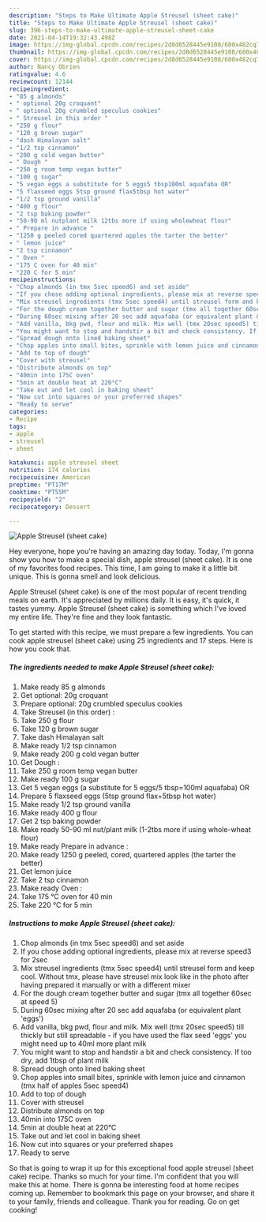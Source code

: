 ```yaml
---
description: "Steps to Make Ultimate Apple Streusel (sheet cake)"
title: "Steps to Make Ultimate Apple Streusel (sheet cake)"
slug: 396-steps-to-make-ultimate-apple-streusel-sheet-cake
date: 2021-04-14T19:32:43.498Z
image: https://img-global.cpcdn.com/recipes/2d8d6528445e9108/680x482cq70/apple-streusel-sheet-cake-recipe-main-photo.jpg
thumbnail: https://img-global.cpcdn.com/recipes/2d8d6528445e9108/680x482cq70/apple-streusel-sheet-cake-recipe-main-photo.jpg
cover: https://img-global.cpcdn.com/recipes/2d8d6528445e9108/680x482cq70/apple-streusel-sheet-cake-recipe-main-photo.jpg
author: Nancy Obrien
ratingvalue: 4.6
reviewcount: 12144
recipeingredient:
- "85 g almonds"
- " optional 20g croquant"
- " optional 20g crumbled speculus cookies"
- " Streusel in this order "
- "250 g flour"
- "120 g brown sugar"
- "dash Himalayan salt"
- "1/2 tsp cinnamon"
- "200 g cold vegan butter"
- " Dough "
- "250 g room temp vegan butter"
- "100 g sugar"
- "5 vegan eggs a substitute for 5 eggs5 tbsp100ml aquafaba OR"
- "5 flaxseed eggs 5tsp ground flax5tbsp hot water"
- "1/2 tsp ground vanilla"
- "400 g flour"
- "2 tsp baking powder"
- "50-90 ml nutplant milk 12tbs more if using wholewheat flour"
- " Prepare in advance "
- "1250 g peeled cored quartered apples the tarter the better"
- " lemon juice"
- "2 tsp cinnamon"
- " Oven "
- "175 C oven for 40 min"
- "220 C for 5 min"
recipeinstructions:
- "Chop almonds (in tmx 5sec speed6) and set aside"
- "If you chose adding optional ingredients, please mix at reverse speed3 for 2sec"
- "Mix streusel ingredients (tmx 5sec speed4) until streusel form and keep cool. Without tmx, please have streusel mix look like in the photo after having prepared it manually or with a different mixer"
- "For the dough cream together butter and sugar (tmx all together 60sec at speed 5)"
- "During 60sec mixing after 20 sec add aquafaba (or equivalent plant &#39;eggs&#39;)"
- "Add vanilla, bkg pwd, flour and milk. Mix well (tmx 20sec speed5) till thickly but still spreadable - if you have used the flax seed &#39;eggs&#39; you might need up to 40ml more plant milk"
- "You might want to stop and handstir a bit and check consistency. If too dry, add 1tbsp of plant milk"
- "Spread dough onto lined baking sheet"
- "Chop apples into small bites, sprinkle with lemon juice and cinnamon (tmx half of apples 5sec speed4)"
- "Add to top of dough"
- "Cover with streusel"
- "Distribute almonds on top"
- "40min into 175C oven"
- "5min at double heat at 220°C"
- "Take out and let cool in baking sheet"
- "Now cut into squares or your preferred shapes"
- "Ready to serve"
categories:
- Recipe
tags:
- apple
- streusel
- sheet

katakunci: apple streusel sheet 
nutrition: 174 calories
recipecuisine: American
preptime: "PT17M"
cooktime: "PT55M"
recipeyield: "2"
recipecategory: Dessert

---
```



![Apple Streusel (sheet cake)](https://img-global.cpcdn.com/recipes/2d8d6528445e9108/680x482cq70/apple-streusel-sheet-cake-recipe-main-photo.jpg)

Hey everyone, hope you're having an amazing day today. Today, I'm gonna show you how to make a special dish, apple streusel (sheet cake). It is one of my favorites food recipes. This time, I am going to make it a little bit unique. This is gonna smell and look delicious.



Apple Streusel (sheet cake) is one of the most popular of recent trending meals on earth. It's appreciated by millions daily. It is easy, it's quick, it tastes yummy. Apple Streusel (sheet cake) is something which I've loved my entire life. They're fine and they look fantastic.


To get started with this recipe, we must prepare a few ingredients. You can cook apple streusel (sheet cake) using 25 ingredients and 17 steps. Here is how you cook that.

<!--inarticleads1-->

##### The ingredients needed to make Apple Streusel (sheet cake):

1. Make ready 85 g almonds
1. Get  optional: 20g croquant
1. Prepare  optional: 20g crumbled speculus cookies
1. Take  Streusel (in this order) :
1. Take 250 g flour
1. Take 120 g brown sugar
1. Take dash Himalayan salt
1. Make ready 1/2 tsp cinnamon
1. Make ready 200 g cold vegan butter
1. Get  Dough :
1. Take 250 g room temp vegan butter
1. Make ready 100 g sugar
1. Get 5 vegan eggs (a substitute for 5 eggs/5 tbsp=100ml aquafaba) OR
1. Prepare 5 flaxseed eggs (5tsp ground flax+5tbsp hot water)
1. Make ready 1/2 tsp ground vanilla
1. Make ready 400 g flour
1. Get 2 tsp baking powder
1. Make ready 50-90 ml nut/plant milk (1-2tbs more if using whole-wheat flour)
1. Make ready  Prepare in advance :
1. Make ready 1250 g peeled, cored, quartered apples (the tarter the better)
1. Get  lemon juice
1. Take 2 tsp cinnamon
1. Make ready  Oven :
1. Take 175 °C oven for 40 min
1. Take 220 °C for 5 min




<!--inarticleads2-->

##### Instructions to make Apple Streusel (sheet cake):

1. Chop almonds (in tmx 5sec speed6) and set aside
1. If you chose adding optional ingredients, please mix at reverse speed3 for 2sec
1. Mix streusel ingredients (tmx 5sec speed4) until streusel form and keep cool. Without tmx, please have streusel mix look like in the photo after having prepared it manually or with a different mixer
1. For the dough cream together butter and sugar (tmx all together 60sec at speed 5)
1. During 60sec mixing after 20 sec add aquafaba (or equivalent plant &#39;eggs&#39;)
1. Add vanilla, bkg pwd, flour and milk. Mix well (tmx 20sec speed5) till thickly but still spreadable - if you have used the flax seed &#39;eggs&#39; you might need up to 40ml more plant milk
1. You might want to stop and handstir a bit and check consistency. If too dry, add 1tbsp of plant milk
1. Spread dough onto lined baking sheet
1. Chop apples into small bites, sprinkle with lemon juice and cinnamon (tmx half of apples 5sec speed4)
1. Add to top of dough
1. Cover with streusel
1. Distribute almonds on top
1. 40min into 175C oven
1. 5min at double heat at 220°C
1. Take out and let cool in baking sheet
1. Now cut into squares or your preferred shapes
1. Ready to serve




So that is going to wrap it up for this exceptional food apple streusel (sheet cake) recipe. Thanks so much for your time. I'm confident that you will make this at home. There is gonna be interesting food at home recipes coming up. Remember to bookmark this page on your browser, and share it to your family, friends and colleague. Thank you for reading. Go on get cooking!
